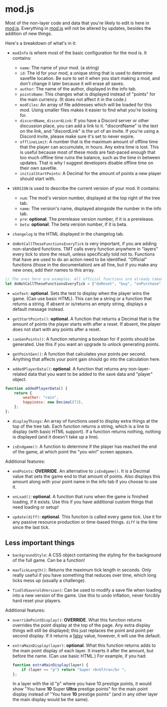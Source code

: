 # mod.js

Most of the non-layer code and data that you're likely to edit is here in [mod.js](/js/mod.js).
Everything in [mod.js](/js/mod.js) will not be altered by updates, besides the addition of new things.

Here's a breakdown of what's in it:

- `modInfo` is where most of the basic configuration for the mod is. It contains:

    - `name`: The name of your mod. (a string)
    - `id`: The id for your mod, a unique string that is used to determine savefile location. Be sure to set it when you start making a mod, and don't change it later because it will erase all saves.
    - `author`: The name of the author, displayed in the info tab.
    - `pointsName`: This changes what is displayed instead of "points" for the main currency. (It does not affect it in the code.)
    - `modFiles`: An array of file addresses which will be loaded for this mod. Using smaller files makes it easier to find what you're looking for.
    - `discordName`, `discordLink`: If you have a Discord server or other discussion place, you can add a link to it.
        "discordName" is the text on the link, and "discordLink" is the url of an invite. If you're using a Discord invite, please make sure it's set to never expire.
    - `offlineLimit`: A number that is the maximum amount of offline time that the player can accumulate, in hours. Any extra time is lost.
        This is useful because most of these mods are fast-paced enough that too much offline time ruins the balance, such as the time in between updates. That is why I suggest developers disable offline time on their own savefile.
    - `initialStartPoints`: A Decimal for the amount of points a new player should start with.

- `VERSION` is used to describe the current version of your mod. It contains:

    - `num`: The mod's version number, displayed at the top right of the tree tab.
    - `name`: The version's name, displayed alongside the number in the info tab.
    - `pre`: **optional**. The prerelease version number, if it is a prerelease.
    - `beta`: **optional**. The beta version number, if it is beta.

- `changelog` is the HTML displayed in the changelog tab.

- `doNotCallTheseFunctionsEveryTick` is very important, if you are adding non-standard functions. TMT calls every function anywhere in "layers" every tick to store the result, unless specifically told not to. Functions that have are used to do an action need to be identified. "Official" functions (those in the documentation) are all fine, but if you make any new ones, add their names to this array.

```js
// The ones here are examples. All official functions are already taken care of.
let doNotCallTheseFunctionsEveryTick = ["doReset", "buy", "onPurchase", "blowUpEverything"];
```

- `winText`: **optional**. Sets the test to display when the player wins the game. (Can use basic HTML). This can be a string or a function that returns a string. If  absent or is/returns an empty string, displays a default message instead.

- `getStartPoints()`: **optional**. A function that returns a Decimal that is the amount of points the player starts with after a reset. If absent, the player does not start with any points after a reset.

- `canGenPoints()`: A function returning a boolean for if points should be generated. Use this if you want an upgrade to unlock generating points.

- `getPointGen()`: A function that calculates your points per second. Anything that affects your point gain should go into the calculation here.

- `addedPlayerData()`: **optional**. A function that returns any non-layer-related data that you want to be added to the save data and "player" object.

```js
function addedPlayerData() {
    return {
        weather: "rain",
        happiness: new Decimal(72),
    };
};
```

- `displayThings`: An array of functions used to display extra things at the top of the tree tab. Each function returns a string, which is a line to display (with basic HTML support). If a function returns nothing, nothing is displayed (and it doesn't take up a line).

- `isEndgame()`: A function to determine if the player has reached the end of the game, at which point the "you win!" screen appears.

Additional features:

- `endPoints`: **OVERRIDE**. An alternative to `isEndgame()`. It is a Decimal value that sets the game end to that amount of points. Also displays this amount along with your point name in the info tab if you choose to use it.

- `onLoad()`: **optional**. A function that runs when the game is finished loading, if it exists. Use this if you have additional custom things that need loading or setup!

- `update(diff)`: **optional**. This function is called every game tick. Use it for any passive resource production or time-based things. `diff` is the time since the last tick.

## Less important things

- `backgroundStyle`: A CSS object containing the styling for the background of the full game. Can be a function!

- `maxTickLength()`: Returns the maximum tick length in seconds. Only really useful if you have something that reduces over time, which long ticks mess up (usually a challenge).

- `fixOldSave(oldVersion)`: Can be used to modify a save file when loading into a new version of the game. Use this to undo inflation, never forcibly hard reset your players.

Additional features:

- `overridePointDisplay()`: **OVERRIDE**. What this function returns overrides the point display at the top of the page. Any extra display things will still be displayed; this just replaces the point and point per second display. If it returns a [falsy](https://developer.mozilla.org/en-US/docs/Glossary/Falsy) value, however, it will use the default.

- `extraMainDisplay(layer)`: **optional**. What this function returns adds to the main point display of each layer. It inserts it after the amount, but before the name. (Can use basic HTML.) For example, if you had:

    ```js
    function extraMainDisplay(layer) {
        if (layer == "p") return "Super <b>Ultra</b> ";
    };
    ```

    In a layer with the id "p" where you have 10 prestige points, it would show "You have **10** Super **Ultra** prestige points" for the main point display instead of "You have **10** prestige points" (and in any other layer the main display would be the same).
